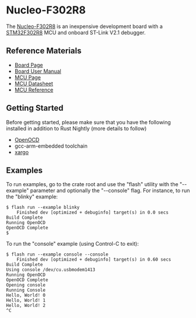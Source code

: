 # Nucleo-F302R8

The [Nucleo-F302R8](http://www.st.com/en/evaluation-tools/nucleo-f302r8.html) is an inexpensive development board with a [STM32F302R8](http://www.st.com/en/microcontrollers/stm32f302r8.html) MCU and onboard ST-Link V2.1 debugger.

## Reference Materials

- [Board Page](http://www.st.com/en/evaluation-tools/nucleo-f302r8.html)
- [Board User Manual](http://www.st.com/resource/en/user_manual/dm00105823.pdf)
- [MCU Page](http://www.st.com/en/microcontrollers/stm32f302r8.html)
- [MCU Datasheet](http://www.st.com/resource/en/datasheet/stm32f302r8.pdf)
- [MCU Reference](http://www.st.com/resource/en/reference_manual/dm00094349.pdf)

## Getting Started

Before getting started, please make sure that you have the following installed in addition to Rust Nightly (more details to follow)

- [OpenOCD](http://openocd.org)
- gcc-arm-embedded toolchain
- [xargo](https://github.com/japaric/xargo)

## Examples

To run examples, go to the crate root and use the "flash" utility with the "--example" parameter and optionally the "--console" flag. For instance, to run the "blinky" example:

```
$ flash run --example blinky
    Finished dev [optimized + debuginfo] target(s) in 0.0 secs
Build Complete
Running OpenOCD
OpenOCD Complete
$
```

To run the "console" example (using Control-C to exit):

```
$ flash run --example console --console
    Finished dev [optimized + debuginfo] target(s) in 0.60 secs
Build Complete
Using console /dev/cu.usbmodem1413
Running OpenOCD
OpenOCD Complete
Opening console
Running Console
Hello, World! 0
Hello, World! 1
Hello, World! 2
^C
```
